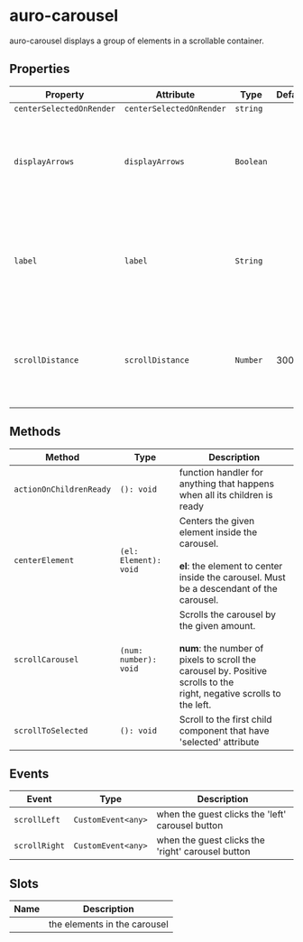 # auro-carousel

auro-carousel displays a group of elements in a scrollable container.

## Properties

| Property                 | Attribute                | Type      | Default | Description                                      |
|--------------------------|--------------------------|-----------|---------|--------------------------------------------------|
| `centerSelectedOnRender` | `centerSelectedOnRender` | `string`  |         |                                                  |
| `displayArrows`          | `displayArrows`          | `Boolean` |         | Forces left and right navigation to stick in DOM regardless of content width |
| `label`                  | `label`                  | `String`  |         | The accessible name for the carousel. Logs a console warning if not set. |
| `scrollDistance`         | `scrollDistance`         | `Number`  | 300     | How many pixels to scroll the carousel when the shoulder buttons are triggered. |

## Methods

| Method                  | Type                  | Description                                      |
|-------------------------|-----------------------|--------------------------------------------------|
| `actionOnChildrenReady` | `(): void`            | function handler for anything that happens when all its children is ready |
| `centerElement`         | `(el: Element): void` | Centers the given element inside the carousel.<br /><br />**el**: the element to center inside the carousel. Must be a descendant of the carousel. |
| `scrollCarousel`        | `(num: number): void` | Scrolls the carousel by the given amount.<br /><br />**num**: the number of pixels to scroll the carousel by. Positive scrolls to the<br />right, negative scrolls to the left. |
| `scrollToSelected`      | `(): void`            | Scroll to the first child component that have 'selected' attribute |

## Events

| Event         | Type               | Description                                      |
|---------------|--------------------|--------------------------------------------------|
| `scrollLeft`  | `CustomEvent<any>` | when the guest clicks the 'left' carousel button |
| `scrollRight` | `CustomEvent<any>` | when the guest clicks the 'right' carousel button |

## Slots

| Name | Description                  |
|------|------------------------------|
|      | the elements in the carousel |
